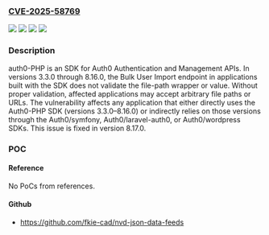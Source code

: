 ### [CVE-2025-58769](https://cve.mitre.org/cgi-bin/cvename.cgi?name=CVE-2025-58769)
![](https://img.shields.io/static/v1?label=Product&message=laravel-auth0&color=blue)
![](https://img.shields.io/static/v1?label=Version&message=%3E%3D%203.3.0%2C%20%3C%208.17.0%20&color=brightgreen)
![](https://img.shields.io/static/v1?label=Vulnerability&message=CWE-22%3A%20Improper%20Limitation%20of%20a%20Pathname%20to%20a%20Restricted%20Directory%20('Path%20Traversal')&color=brightgreen)
![](https://img.shields.io/static/v1?label=Vulnerability&message=CWE-73%3A%20External%20Control%20of%20File%20Name%20or%20Path&color=brightgreen)

### Description

auth0-PHP is an SDK for Auth0 Authentication and Management APIs. In versions 3.3.0 through 8.16.0, the Bulk User Import endpoint in applications built with the SDK does not validate the file-path wrapper or value. Without proper validation, affected applications may accept arbitrary file paths or URLs. The vulnerability affects any application that either directly uses the Auth0-PHP SDK (versions 3.3.0–8.16.0) or indirectly relies on those versions through the Auth0/symfony, Auth0/laravel-auth0, or Auth0/wordpress SDKs. This issue is fixed in version 8.17.0.

### POC

#### Reference
No PoCs from references.

#### Github
- https://github.com/fkie-cad/nvd-json-data-feeds

